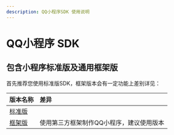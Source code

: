 ```yaml
---
description: QQ小程序SDK 使用说明
---
```


# QQ小程序 SDK

## 包含小程序标准版及通用框架版 <a id="bao-han-xiao-cheng-xu-biao-zhun-ban-cha-jian-ban-ji-tong-yong-kuang-jia-ban"></a>

首先推荐您使用标准版SDK，框架版本会有一定功能上差别详见：

| 版本名称 | 差异 |
| :--- | :--- |
| ​[标准版​](../dingtalk/ding-ding-xiao-cheng-xu-biao-zhun-ban-1.md) | ​ |
| [​框架版​](../dingtalk/ding-ding-xiao-cheng-xu-tong-yong-kuang-jia-ban.md) | 使用第三方框架制作QQ小程序，建议使用版本 |

